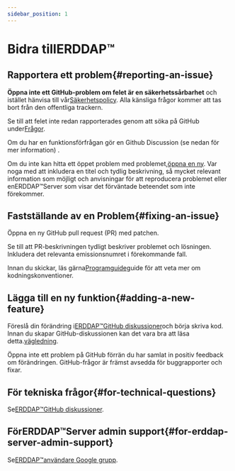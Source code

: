 ```yaml
---
sidebar_position: 1
---
```


# Bidra tillERDDAP™
## Rapportera ett problem{#reporting-an-issue} 
 **Öppna inte ett GitHub-problem om felet är en säkerhetssårbarhet** och istället hänvisa till vår[Säkerhetspolicy](https://github.com/erddap/erddap?tab=security-ov-file). Alla känsliga frågor kommer att tas bort från den offentliga trackern.

Se till att felet inte redan rapporterades genom att söka på GitHub under[Frågor](https://github.com/ERDDAP/erddap/issues).

Om du har en funktionsförfrågan gör en Github Discussion (se nedan för mer information) .

Om du inte kan hitta ett öppet problem med problemet,[öppna en ny](https://github.com/ERDDAP/erddap/issues/new). Var noga med att inkludera en titel och tydlig beskrivning, så mycket relevant information som möjligt och anvisningar för att reproducera problemet eller enERDDAP™Server som visar det förväntade beteendet som inte förekommer.
## Fastställande av en Problem{#fixing-an-issue} 
Öppna en ny GitHub pull request (PR) med patchen.

Se till att PR-beskrivningen tydligt beskriver problemet och lösningen. Inkludera det relevanta emissionsnumret i förekommande fall.

Innan du skickar, läs gärna[Programguide](/docs/contributing/programmer-guide)guide för att veta mer om kodningskonventioner.
## Lägga till en ny funktion{#adding-a-new-feature} 
Föreslå din förändring i[ERDDAP™GitHub diskussioner](https://github.com/ERDDAP/erddap/discussions)och börja skriva kod. Innan du skapar GitHub-diskussionen kan det vara bra att läsa detta.[vägledning](https://github.com/ERDDAP/erddap/discussions/93#discussion-4920427).

Öppna inte ett problem på GitHub förrän du har samlat in positiv feedback om förändringen. GitHub-frågor är främst avsedda för buggrapporter och fixar.
## För tekniska frågor{#for-technical-questions} 
Se[ERDDAP™GitHub diskussioner](https://github.com/ERDDAP/erddap/discussions).
## FörERDDAP™Server admin support{#for-erddap-server-admin-support} 
Se[ERDDAP™användare Google grupp](https://groups.google.com/g/erddap).
